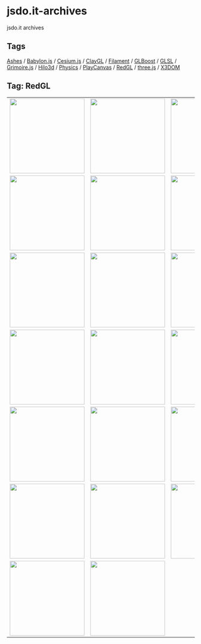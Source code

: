 # jsdo.it-archives
jsdo.it archives

## Tags

[Ashes](../ashes) / [Babylon.js](../babylon.js) / [Cesium.js](../cesium.js) / [ClayGL](../claygl) / [Filament](../filament) / [GLBoost](../glboost) / [GLSL](../glsl) / [Grimoire.js](../grimoire.js) / [Hilo3d](../hilo3d) / [Physics](../physics) / [PlayCanvas](../playcanvas) / [RedGL](../redgl) / [three.js](../three.js) / [X3DOM](../x3dom)

## Tag: RedGL

<table>
<tr>
<td><a href="https://cx20.github.io/jsdo.it-archives/cx20/s4I4" alt="[WebGL] RedGL を試してみるテスト"><img src="https://cx20.github.io/jsdo.it-archives/screenshot/s4I4.jpg" width="200" height="200"></a></td>
<td><a href="https://cx20.github.io/jsdo.it-archives/cx20/6jdc" alt="[WebGL] RedGL を試してみるテスト（その２）"><img src="https://cx20.github.io/jsdo.it-archives/screenshot/6jdc.jpg" width="200" height="200"></a></td>
<td><a href="https://cx20.github.io/jsdo.it-archives/cx20/KIdO" alt="[WebGL] RedGL を試してみるテスト（その３）"><img src="https://cx20.github.io/jsdo.it-archives/screenshot/KIdO.jpg" width="200" height="200"></a></td>
<td><a href="https://cx20.github.io/jsdo.it-archives/cx20/Isul" alt="[WebGL] RedGL を試してみるテスト（その４）"><img src="https://cx20.github.io/jsdo.it-archives/screenshot/Isul.jpg" width="200" height="200"></a></td>
</tr>
<tr>
<td><a href="https://cx20.github.io/jsdo.it-archives/cx20/kjvZ" alt="[WebGL] RedGL で glTF 2.0形式のデータを表示してみるテスト（改）"><img src="https://cx20.github.io/jsdo.it-archives/screenshot/kjvZ.jpg" width="200" height="200"></a></td>
<td><a href="https://cx20.github.io/jsdo.it-archives/cx20/4ira" alt="[WebGL] RedGL で glTF 2.0形式のデータを表示してみるテスト（その２改）"><img src="https://cx20.github.io/jsdo.it-archives/screenshot/4ira.jpg" width="200" height="200"></a></td>
<td><a href="https://cx20.github.io/jsdo.it-archives/cx20/qrlI" alt="[WebGL] RedGL で glTF 2.0形式のデータを表示してみるテスト（その３）"><img src="https://cx20.github.io/jsdo.it-archives/screenshot/qrlI.jpg" width="200" height="200"></a></td>
<td><a href="https://cx20.github.io/jsdo.it-archives/cx20/E5A8" alt="[WebGL] RedGL で glTF 2.0形式のデータを表示してみるテスト（その４）"><img src="https://cx20.github.io/jsdo.it-archives/screenshot/E5A8.jpg" width="200" height="200"></a></td>
</tr>
<tr>
<td><a href="https://cx20.github.io/jsdo.it-archives/cx20/0CbF" alt="[WebGL] RedGL で glTF 2.0形式のデータを表示してみるテスト（その５）"><img src="https://cx20.github.io/jsdo.it-archives/screenshot/0CbF.jpg" width="200" height="200"></a></td>
<td><a href="https://cx20.github.io/jsdo.it-archives/cx20/eXKx" alt="[WebGL] RedGL で glTF 2.0形式のデータを表示してみるテスト（その６）"><img src="https://cx20.github.io/jsdo.it-archives/screenshot/eXKx.jpg" width="200" height="200"></a></td>
<td><a href="https://cx20.github.io/jsdo.it-archives/cx20/qhnm" alt="[WebGL] RedGL で glTF 2.0形式のデータを表示してみるテスト（その７）（調整中）"><img src="https://cx20.github.io/jsdo.it-archives/screenshot/qhnm.jpg" width="200" height="200"></a></td>
<td><a href="https://cx20.github.io/jsdo.it-archives/cx20/yf2v" alt="[WebGL] RedGL で glTF 2.0形式のデータを表示してみるテスト（その８改）"><img src="https://cx20.github.io/jsdo.it-archives/screenshot/yf2v.jpg" width="200" height="200"></a></td>
</tr>
<tr>
<td><a href="https://cx20.github.io/jsdo.it-archives/cx20/CmcS" alt="[WebGL] RedGL で glTF 2.0形式のデータを表示してみるテスト（その９改）"><img src="https://cx20.github.io/jsdo.it-archives/screenshot/CmcS.jpg" width="200" height="200"></a></td>
<td><a href="https://cx20.github.io/jsdo.it-archives/cx20/yJLW" alt="[WebGL] RedGL で glTF 2.0形式のデータを表示してみるテスト（その１０）（調整中）"><img src="https://cx20.github.io/jsdo.it-archives/screenshot/yJLW.jpg" width="200" height="200"></a></td>
<td><a href="https://cx20.github.io/jsdo.it-archives/cx20/EPnr" alt="[WebGL] RedGL で glTF 2.0形式のデータを表示してみるテスト（その１１）"><img src="https://cx20.github.io/jsdo.it-archives/screenshot/EPnr.jpg" width="200" height="200"></a></td>
<td><a href="https://cx20.github.io/jsdo.it-archives/cx20/Mk77" alt="[WebGL] RedGL で glTF 2.0形式のデータを表示してみるテスト（その１２）"><img src="https://cx20.github.io/jsdo.it-archives/screenshot/Mk77.jpg" width="200" height="200"></a></td>
</tr>
<tr>
<td><a href="https://cx20.github.io/jsdo.it-archives/cx20/iLbm" alt="[WebGL] RedGL で glTF 2.0形式のデータを表示してみるテスト（その１３改２）"><img src="https://cx20.github.io/jsdo.it-archives/screenshot/iLbm.jpg" width="200" height="200"></a></td>
<td><a href="https://cx20.github.io/jsdo.it-archives/cx20/w772" alt="[WebGL] RedGL で glTF 2.0形式のデータを表示してみるテスト（その１４改）（調整中）"><img src="https://cx20.github.io/jsdo.it-archives/screenshot/w772.jpg" width="200" height="200"></a></td>
<td><a href="https://cx20.github.io/jsdo.it-archives/cx20/g2zj" alt="[WebGL] RedGL で glTF 2.0形式のデータを表示してみるテスト（その１５）（調整中）"><img src="https://cx20.github.io/jsdo.it-archives/screenshot/g2zj.jpg" width="200" height="200"></a></td>
<td><a href="https://cx20.github.io/jsdo.it-archives/cx20/KK3Y" alt="[WebGL] RedGL で glTF 2.0形式のデータを表示してみるテスト（その１６）（調整中）"><img src="https://cx20.github.io/jsdo.it-archives/screenshot/KK3Y.jpg" width="200" height="200"></a></td>
</tr>
<tr>
<td><a href="https://cx20.github.io/jsdo.it-archives/cx20/o05i" alt="[WebGL] RedGL で glTF 2.0形式のデータを表示してみるテスト（その１７）（調整中）"><img src="https://cx20.github.io/jsdo.it-archives/screenshot/o05i.jpg" width="200" height="200"></a></td>
<td><a href="https://cx20.github.io/jsdo.it-archives/cx20/sjHp" alt="[WebGL] RedGL で glTF 2.0形式のデータを表示してみるテスト（その１８）（調整中）"><img src="https://cx20.github.io/jsdo.it-archives/screenshot/sjHp.jpg" width="200" height="200"></a></td>
<td><a href="https://cx20.github.io/jsdo.it-archives/cx20/4VO8" alt="[WebGL] RedGL で glTF 2.0形式のデータを表示してみるテスト（その１９）（調整中）"><img src="https://cx20.github.io/jsdo.it-archives/screenshot/4VO8.jpg" width="200" height="200"></a></td>
<td><a href="https://cx20.github.io/jsdo.it-archives/cx20/ywUI" alt="[WebGL] RedGL で glTF 2.0形式のデータを表示してみるテスト（その２０）（調整中）"><img src="https://cx20.github.io/jsdo.it-archives/screenshot/ywUI.jpg" width="200" height="200"></a></td>
</tr>
<tr>
<td><a href="https://cx20.github.io/jsdo.it-archives/cx20/qjE6" alt="[WebGL] RedGL で glTF 2.0形式のデータを表示してみるテスト（その２１改）"><img src="https://cx20.github.io/jsdo.it-archives/screenshot/qjE6.jpg" width="200" height="200"></a></td>
<td><a href="https://cx20.github.io/jsdo.it-archives/cx20/sS76" alt="[WebGL] RedGL で glTF 2.0形式のデータを表示してみるテスト（その２２改）"><img src="https://cx20.github.io/jsdo.it-archives/screenshot/sS76.jpg" width="200" height="200"></a></td>
<td></td>
<td></td>
</tr>
</table>
